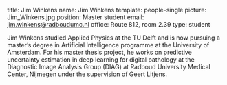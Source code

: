 title: Jim Winkens
name: Jim Winkens
template: people-single
picture: Jim_Winkens.jpg
position: Master student
email: jim.winkens@radboudumc.nl
office: Route 812, room 2.39
type: student

Jim Winkens studied Applied Physics at the TU Delft and is now pursuing a master’s degree in Artificial Intelligence programme at the University of Amsterdam. For his master thesis project, he works on predictive uncertainty estimation in deep learning for digital pathology at the Diagnostic Image Analysis Group (DIAG) at Radboud University Medical Center, Nijmegen under the supervision of Geert Litjens.
